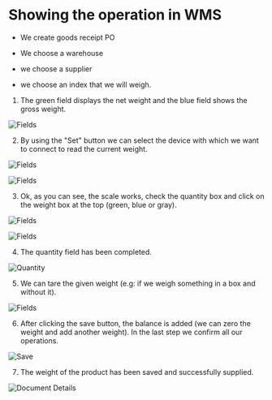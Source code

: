 # Showing the operation in WMS


  - We create goods receipt PO

  - We choose a warehouse

  - we choose a supplier

  - we choose an index that we will weigh.

1. The green field displays the net weight and the blue field shows the gross weight.

![Fields](./media/1.png)

2. By using the "Set" button we can select the device with which we want to connect to read the current weight.

![Fields](./media/2.png)

![Fields](./media/3.png)

3. Ok, as you can see, the scale works, check the quantity box and click on the weight box at the top (green, blue or gray).

![Fields](./media/3.3.png)

![Fields](./media/3.4.png)

4. The quantity field has been completed.

![Quantity](./media/4.png)

5. We can tare the given weight (e.g: if we weigh something in a box and without it).

![Fields](./media/5.png)

6. After clicking the save button, the balance is added (we can zero the weight and add another weight). In the last step we confirm all our operations.

![Save](./media/6.png)

7. The weight of the product has been saved and successfully supplied.

![Document Details](./media/7.png)

